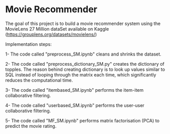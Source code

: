 # Movie Recommender 

The goal of this project is to build a movie recommender system using the MovieLens 27 Million dataSet available on Kaggle (https://grouplens.org/datasets/movielens/) 

Implementation steps:

1- The code called "preprocess_SM.ipynb" cleans and shrinks the dataset.

2- The code called "preprocess_dictionary_SM.py" creates the dictionary of topples. The reason behind creating dictionary is to look up values similar to SQL instead of looping through the matrix each time,  which significantly reduces the computational time.

3- The code called "itembased_SM.ipynb" performs the item-item collaborative filtering.

4- The code called "userbased_SM.ipynb" performs the user-user collaborative filtering. 

5- The code called "MF_SM.ipynb" performs matrix factorisation (PCA) to predict the movie rating.
